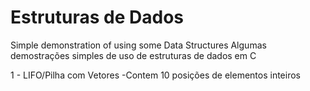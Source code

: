 # Estruturas de Dados
Simple demonstration of using some Data Structures
Algumas demostrações simples de uso de estruturas de dados em C

1 - LIFO/Pilha com Vetores
    -Contem 10 posições de elementos inteiros
